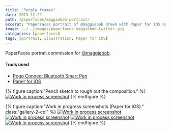 ```yaml
---
title: "Purple frames"
date: 2013-12-23
path: /paperfaces/maggiebob-portrait/
excerpt: "PaperFaces portrait of @maggiebob drawn with Paper for iOS on an iPad."
image: ../../images/paperfaces-maggiebob-twitter.jpg
categories: [paperfaces]
tags: [portrait, illustration, Paper for iOS]
---
```


PaperFaces portrait commission for [@maggiebob](https://twitter.com/maggiebob).

#### Tools used

- [Pogo Connect Bluetooth Smart Pen](https://www.amazon.com/gp/product/B009K448L4/ref=as_li_ss_tl?ie=UTF8&camp=1789&creative=390957&creativeASIN=B009K448L4&linkCode=as2&tag=mademist-20)
- [Paper for iOS](https://paper.bywetransfer.com/)

{% figure caption:"Pencil sketch to rough out the composition." %}
[![Work in process screenshot](../../images/paperfaces-maggiebob-process-1-750.jpg)](../../images/paperfaces-maggiebob-process-1-lg.jpg)
{% endfigure %}

{% figure caption:"Work in progress screenshots (Paper for iOS)." class:"gallery-2-col" %}
[![Work in process screenshot](../../images/paperfaces-maggiebob-process-2-600.jpg)](../../images/paperfaces-maggiebob-process-2-lg.jpg)
[![Work in process screenshot](../../images/paperfaces-maggiebob-process-3-600.jpg)](../../images/paperfaces-maggiebob-process-3-lg.jpg)
[![Work in process screenshot](../../images/paperfaces-maggiebob-process-4-600.jpg)](../../images/paperfaces-maggiebob-process-4-lg.jpg)
[![Work in process screenshot](../../images/paperfaces-maggiebob-process-5-600.jpg)](../../images/paperfaces-maggiebob-process-5-lg.jpg)
{% endfigure %}
